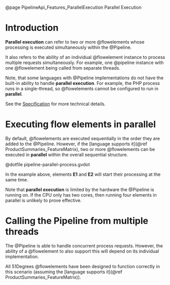 @page PipelineApi_Features_ParallelExecution Parallel Execution

# Introduction

**Parallel execution** can refer to two or more @flowelements whose processing is executed
simultaneously within the @Pipeline.

It also refers to the ability of an individual @flowelement instance to process multiple 
requests simultaneously. For example, one @pipeline instance with one @flowelement being called 
from separate threads.

Note, that some languages with @Pipeline implementations do not have the built-in 
ability to handle **parallel execution**. For example, the PHP process runs in a 
single-thread, so @flowelements cannot be configured to run in **parallel**.

See the
[Specification](https://github.com/51Degrees/specifications/blob/main/pipeline-specification/advanced-features/parallel-processing.md#)
for more technical details.

# Executing flow elements in parallel

By default, @flowelements are executed sequentially in the order
they are added to the @Pipeline. However, if the [language supports it](@ref ProductSummaries_FeatureMatrix), 
two or more @flowelements can be executed in **parallel** within the overall sequential structure.

@dotfile pipeline-parallel-process.gvdot

In the example above, elements **E1** and **E2** will start their processing at the same time. 

Note that **parallel execution** is limited by the hardware the @Pipeline is running on. 
If the CPU only has two cores, then running four elements in parallel is unlikely to 
prove effective.


# Calling the Pipeline from multiple threads

The @Pipeline is able to handle concurrent process requests. However, the ability of a @flowelement
to also support this will depend on its individual implementation.

All 51Degrees @flowelements have been designed to function correctly in this scenario 
(assuming the [language supports it](@ref ProductSummaries_FeatureMatrix)). 

